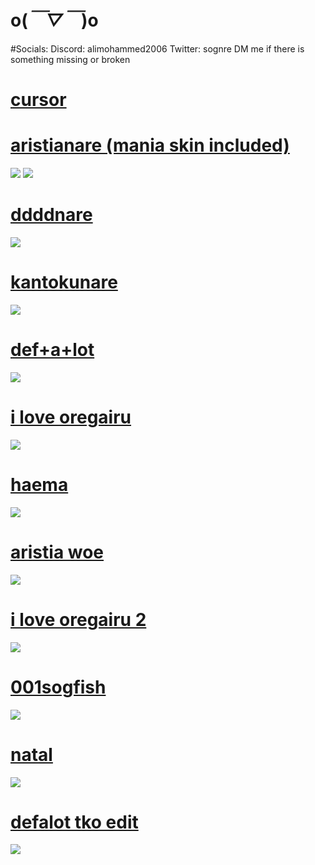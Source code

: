 # o(*￣▽￣*)o

#Socials:
Discord: alimohammed2006
Twitter: sognre
DM me if there is something missing or broken

# [cursor](https://mega.nz/folder/AUICkZLT#EpPp8sVVMa_Rnq7DSfN-sA)

# [aristianare (mania skin included)](https://mega.nz/file/EBBTXJqC#m_U2oZ7kn4o4vHmA4QLfm8owOl_1-VWMtETqq22Rthw)
![](https://cdn.discordapp.com/attachments/705068055306174485/1187219426102231150/image.png?ex=65961740&is=6583a240&hm=932ab408805d4c220970b2f1bc925f983180b0b94b47bad6c96b58c207292e4a&)
![](https://cdn.discordapp.com/attachments/705068055306174485/1187219144014319796/image.png?ex=659616fd&is=6583a1fd&hm=40e51637d94a0c16ec907683a3e4bf67bfccca0e4e959953ae47b36aa71f09f8&)

# [ddddnare](https://mega.nz/file/0AwQgJZZ#0aLvhQ1jf0uqUtJ8sHaw9CJIGcu0Q6Jz6g183_5950Q)
![](https://cdn.discordapp.com/attachments/705068055306174485/1187220123614969876/image.png?ex=659617e6&is=6583a2e6&hm=9156e77194e1596901399e2f849adf420f48c1d3004b069ebde74057ab1a6165&)

# [kantokunare](https://mega.nz/file/sdgwwLCL#_DanQ6td839zcpqxTBzIixshPTX-HLnuSrg5WyRB_-Y)
![](https://cdn.discordapp.com/attachments/705068055306174485/1187222813925453834/image.png?ex=65961a68&is=6583a568&hm=7e8e7186cbba360b173bb7dac17624c0c7b68123ae40fb3e730d36f94d4d424e&)

# [def+a+lot](https://mega.nz/file/0JQSCbIb#vxIDQGOtCPapmwk13A6IHJFDNmbhp5rIItehlBd1Xtg)
![](https://cdn.discordapp.com/attachments/705068055306174485/1187220688575152128/image.png?ex=6596186d&is=6583a36d&hm=2e8fddbfcf45609f5e43a1aa56584e4a640c7955b0b26892ddddc28da36bd217&)

# [i love oregairu](https://mega.nz/file/tZQ1VAbT#dMc7PBc5lYM5NLhMvYvFmjK4dhmeA1zNVeqoeIhkG34)
![](https://cdn.discordapp.com/attachments/705068055306174485/1187221257633144854/image.png?ex=659618f5&is=6583a3f5&hm=3d94f14f809e2f670d0a0beb8c08a3ae43ecc7e4f4f156c98f758f8e5461f51e&)

# [haema]([https://mega.nz/file/ZFIjXKIR#7xHRBeQRd9NYbmGvI1uJdqHhW2fsdz-je-TgsLFbLVc](https://mega.nz/file/5EQDGJIT#QHc_JGjB7rgSy1Qzb5dYtq5LVWc15UNwXlO3EJpAru4))
![](https://cdn.discordapp.com/attachments/705068055306174485/1187221691978498138/image.png?ex=6596195c&is=6583a45c&hm=a0f8f572fc94130034d91116d8aa814bf4aa0ad65344679989670076d087774a&)

# [aristia woe](https://mega.nz/file/sUpWDDhZ#wPDxwIyweAtV4TunydBx5cRSPGbHqc4dEw3hITWzb90)
![](https://i.imgur.com/G6fHh02.png)

# [i love oregairu 2](https://mega.nz/file/1NR1xCoS#zdum8tqN0Siy-_-_PWgJ4jTEVkOagpYfFgoXLCKnfxQ)
![](https://i.imgur.com/4Hi2L6n.png)

# [001sogfish](https://mega.nz/file/xc4UgYqA#nrEWEElQA0jaoIVLA7_064huxhdur1nK43KZdfPuLpE)
![](https://i.imgur.com/CnAJVU3.png)

# [natal](https://mega.nz/file/9AJ1AKbL#IFNFVr_fIvX5SL7hw8RRlasxsqAzDlVTUxq-9xlkKMs)
![](https://i.imgur.com/0aNlNFa.png)

# [defalot tko edit](https://sognare.s-ul.eu/HYaVOkzU)
![](https://i.imgur.com/arLwlqY.jpg)

